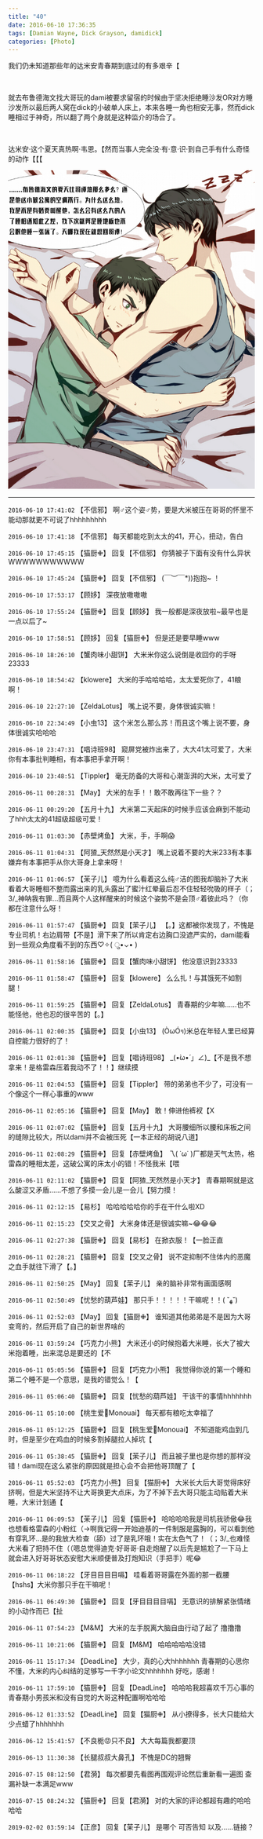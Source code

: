 ```yaml
---
title: "40"
date: 2016-06-10 17:36:35
tags: [Damian Wayne, Dick Grayson, damidick]
categories: [Photo]
---
```


<p>我们仍未知道那些年的达米安青春期到底过的有多艰辛【</p> 
<p>&nbsp;<br /></p> 
<p>就去布鲁德海文找大哥玩的dami被要求留宿的时候由于坚决拒绝睡沙发OR对方睡沙发所以最后两人窝在dick的小破单人床上，本来各睡一角也相安无事，然而dick睡相过于神奇，所以翻了两个身就是这种监介的场合了。</p> 
<p>&nbsp;<br /></p> 
<p>达米安&middot;这个夏天真热啊&middot;韦恩。【然而当事人完全没&middot;有&middot;意&middot;识&middot;到自己手有什么奇怪的动作【【【</p>

![](https://raw.githubusercontent.com/alicewish/meowchain247/master/img_cVZNdzJtQk9JV2MrMXZCTlowMEdhajVnMjNsWHpDaFFYNFltaFNRR3NKOTJOSXVqZmRwWnpRPT0.jpg)

---

`2016-06-10 17:41:02` 【不信邪】 啊♂这个姿♂势，要是大米被压在哥哥的怀里不能动那就更不可说了hhhhhhhhh

`2016-06-10 17:41:18` 【不信邪】 每天都能吃到太太的41，开心，扭动，告白

`2016-06-10 17:45:15` 【猫厨✙】 回复【不信邪】 你猜被子下面有没有什么异状WWWWWWWWWWW

`2016-06-10 17:45:24` 【猫厨✙】 回复【不信邪】 \(￣︶￣*\))抱抱~ ！

`2016-06-10 17:53:17` 【顾姼】 深夜放嗷嗷嗷

`2016-06-10 17:55:24` 【猫厨✙】 回复【顾姼】 我一般都是深夜放啦~最早也是一点以后了~

`2016-06-10 17:58:51` 【顾姼】 回复【猫厨✙】 但是还是要早睡www

`2016-06-10 18:26:10` 【蟹肉味小甜饼】 大米米你这么说倒是收回你的手呀23333

`2016-06-10 18:54:42` 【klowere】 大米的手哈哈哈哈，太太爱死你了，41粮啊！

`2016-06-10 22:27:10` 【ZeldaLotus】 嘴上说不要，身体很诚实嘛！

`2016-06-10 22:34:49` 【小虫13】 这个米怎么那么苏！而且这个嘴上说不要，身体很诚实哈哈哈

`2016-06-10 23:47:31` 【唱诗班98】 窥屏党被炸出来了，大大41太可爱了，大米你有本事批判睡相，有本事把手拿开啊！

`2016-06-10 23:48:51` 【Tippler】 毫无防备的大哥和心潮澎湃的大米，太可爱了

`2016-06-11 00:28:31` 【May】 大米的左手！！敢不敢再往下一些？？

`2016-06-11 00:29:20` 【五月十九】 大米第二天起床的时候手应该会麻到不能动了hhh太太的41超级超级可爱！

`2016-06-11 01:03:30` 【赤壁烤鱼】 大米，手，手啊😱

`2016-06-11 01:04:31` 【阿猹\_天然然是小天才】 嘴上说着不要的大米233有本事嫌弃有本事把手从你大哥身上拿来呀！

`2016-06-11 01:06:57` 【茉子儿】 噫为什么看着这么纯♂洁的图我却脑补了大米看着大哥睡相不整而露出来的乳头露出了蜜汁红晕最后忍不住轻轻吮吸的样子（；3/\_神呐我有罪...而且两个人这样醒来的时候这个姿势不是会顶♂着彼此吗？（你都在注意什么呀！

`2016-06-11 01:57:47` 【猫厨✙】 回复【茉子儿】 【。】这都被你发现了，不愧是专业司机！右边肩带【不是】滑下来了所以肯定右边胸口没遮严实的，dami能看到一些观众角度看不到的东西♡✧( ु•⌄• )

`2016-06-11 01:58:16` 【猫厨✙】 回复【蟹肉味小甜饼】 他没意识到23333

`2016-06-11 01:58:47` 【猫厨✙】 回复【klowere】 么么扎！与其饿死不如割腿！

`2016-06-11 01:59:25` 【猫厨✙】 回复【ZeldaLotus】 青春期的少年嘛……也不能怪他，他也忍的很辛苦的【。】

`2016-06-11 02:00:35` 【猫厨✙】 回复【小虫13】 (ÒωÓױ)米总在年轻人里已经算自控能力很好的了！

`2016-06-11 02:01:38` 【猫厨✙】 回复【唱诗班98】 \_(•̀ω•́ 」∠)\_【不是我不想拿来！是格雷森压着我动不了！！】继续摸

`2016-06-11 02:04:53` 【猫厨✙】 回复【Tippler】 带的弟弟也不少了，可没有一个像这个一样心事重的www

`2016-06-11 02:05:16` 【猫厨✙】 回复【May】 敢！伸进他裤衩【X

`2016-06-11 02:07:02` 【猫厨✙】 回复【五月十九】 大哥腰细所以腰和床板之间的缝隙比较大，所以dami并不会被压死【一本正经的胡说八道】

`2016-06-11 02:08:29` 【猫厨✙】 回复【赤壁烤鱼】 乁( ˙ω˙ )厂都是天气太热，格雷森的睡相太差，这破公寓的床太小的错！不怪我米【喂

`2016-06-11 02:11:02` 【猫厨✙】 回复【阿猹\_天然然是小天才】 青春期啊就是这么酸涩又矛盾……不想了多摸一会儿是一会儿【努力摸！

`2016-06-11 02:12:15` 【易杉】 哈哈哈哈哈你的手在干什么啦XD

`2016-06-11 02:15:23` 【交叉之骨】 大米身体还是很诚实嘛~😂😂😂

`2016-06-11 02:27:38` 【猫厨✙】 回复【易杉】 在掀衣服！【一脸正直

`2016-06-11 02:28:21` 【猫厨✙】 回复【交叉之骨】 说不定抑制不住体内的恶魔之血手就往下滑了【。】

`2016-06-11 02:50:25` 【May】 回复【茉子儿】 亲的脑补非常有画面感啊

`2016-06-11 02:50:49` 【忧愁的葫芦娃】 那只手！！！！！干嘛呢！！( ˘ﻬ˘)

`2016-06-11 02:52:03` 【May】 回复【猫厨✙】 谁知道其他弟弟是不是因为大哥变弯的，然后开启了自己的新世界啥的

`2016-06-11 03:59:24` 【巧克力小熊】 大米还小的时候抱着大米睡，长大了被大米抱着睡，出来混总是要还的【不

`2016-06-11 05:05:56` 【猫厨✙】 回复【巧克力小熊】 我觉得你说的第一个睡和第二个睡不是一个意思，是我的错觉么！【

`2016-06-11 05:06:40` 【猫厨✙】 回复【忧愁的葫芦娃】 干该干的事情hhhhhhh

`2016-06-11 05:10:00` 【桃生爱🍑Monouai】 每天都有粮吃太幸福了

`2016-06-11 05:12:25` 【猫厨✙】 回复【桃生爱🍑Monouai】 不知道能鸡血到几时，但是至少在鸡血的时候多割掉腿拉人掉坑【

`2016-06-11 05:38:45` 【猫厨✙】 回复【茉子儿】 而且被子里也是你想的那样没错！dami现在这么紧张的原因就是担心会不会把他哥顶醒了【

`2016-06-11 05:52:03` 【巧克力小熊】 回复【猫厨✙】 大米长大后大哥觉得床好挤啊，但是大米坚持不让大哥换更大点床，为了不掉下去大哥只能主动贴着大米睡，大米计划通【

`2016-06-11 06:09:53` 【茉子儿】 回复【猫厨✙】 哈哈哈哈我是司机我骄傲😂我也想看格雷森的小粉红（→啊我记得一开始迪基的一件制服是露胸的，可以看到他有穿乳环...是的我放大检查（舔）过了是乳环哦！实在太色气了！（；3/\_也难怪大米看了把持不住（（嗯总觉得迪克·好哥哥·自走炮醒了以后先是尴尬了一下马上就会进入好哥哥状态安慰大米顺便普及打炮知识（手把手）呢😂

`2016-06-11 06:18:22` 【牙目目目目嗝】 哇看着哥哥露在外面的那一截腰【hshs】大米你那只手在干嘛呢！

`2016-06-11 06:49:30` 【猫厨✙】 回复【牙目目目目嗝】 无意识的排解紧张情绪的小动作而已【扯

`2016-06-11 07:54:23` 【M&M】 大米的左手脱离大脑自由行动了起了 撸撸撸

`2016-06-11 10:21:06` 【猫厨✙】 回复【M&M】 哈哈哈哈哈没错

`2016-06-11 15:17:34` 【DeadLine】 大少，真的心大hhhhhhh 青春期的心思你不懂，大米的内心纠结的足够写一千字小论文hhhhhhh 好吃，感谢！

`2016-06-11 17:59:10` 【猫厨✙】 回复【DeadLine】 哈哈哈我超喜欢千万心事的青春期小男孩米和没有自觉的大哥这种配置啊哈哈哈

`2016-06-12 01:33:52` 【DeadLine】 回复【猫厨✙】 从小撩得多，长大只能给大少点蜡了hhhhhhh

`2016-06-12 15:41:57` 【不良栀😡只不良】 大大每篇我都要顶

`2016-06-13 11:30:38` 【长腿叔叔大鼻孔】 不愧是DC的翘臀

`2016-07-15 08:12:50` 【君漪】 每次都要先看图再围观评论然后重新看一遍图 查漏补缺一本满足www

`2016-07-15 08:24:32` 【猫厨✙】 回复【君漪】 对的大家的评论都超有趣的哈哈哈哈

`2019-02-02 03:59:14` 【正彦】 回复【茉子儿】 是哪个 可否告知 以及……链接？

